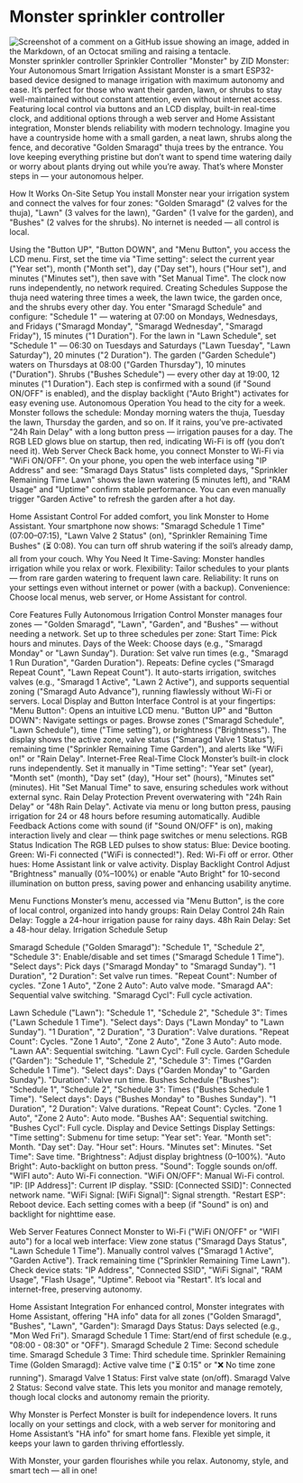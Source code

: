 # Monster sprinkler controller
![Screenshot of a comment on a GitHub issue showing an image, added in the Markdown, of an Octocat smiling and raising a tentacle.](https://myoctocat.com/assets/images/base-octocat.svg)
Monster sprinkler controller 
Sprinkler Controller "Monster"
by ZID
Monster: Your Autonomous Smart Irrigation Assistant
Monster is a smart ESP32-based device designed to manage irrigation with maximum autonomy and ease. It’s perfect for those who want their garden, lawn, or shrubs to stay well-maintained without constant attention, even without internet access. Featuring local control via buttons and an LCD display, built-in real-time clock, and additional options through a web server and Home Assistant integration, Monster blends reliability with modern technology.
Imagine you have a countryside home with a small garden, a neat lawn, shrubs along the fence, and decorative "Golden Smaragd" thuja trees by the entrance. You love keeping everything pristine but don’t want to spend time watering daily or worry about plants drying out while you’re away. That’s where Monster steps in — your autonomous helper.

How It Works
On-Site Setup
You install Monster near your irrigation system and connect the valves for four zones: "Golden Smaragd" (2 valves for the thuja), "Lawn" (3 valves for the lawn), "Garden" (1 valve for the garden), and "Bushes" (2 valves for the shrubs). No internet is needed — all control is local.


Using the "Button UP", "Button DOWN", and "Menu Button", you access the LCD menu. First, set the time via "Time setting": select the current year ("Year set"), month ("Month set"), day ("Day set"), hours ("Hour set"), and minutes ("Minutes set"), then save with "Set Manual Time". The clock now runs independently, no network required.
Creating Schedules
Suppose the thuja need watering three times a week, the lawn twice, the garden once, and the shrubs every other day. You enter "Smaragd Schedule" and configure:
"Schedule 1" — watering at 07:00 on Mondays, Wednesdays, and Fridays ("Smaragd Monday", "Smaragd Wednesday", "Smaragd Friday"), 15 minutes ("1 Duration").
For the lawn in "Lawn Schedule", set "Schedule 1" — 06:30 on Tuesdays and Saturdays ("Lawn Tuesday", "Lawn Saturday"), 20 minutes ("2 Duration").
The garden ("Garden Schedule") waters on Thursdays at 08:00 ("Garden Thursday"), 10 minutes ("Duration").
Shrubs ("Bushes Schedule") — every other day at 19:00, 12 minutes ("1 Duration").
 Each step is confirmed with a sound (if "Sound ON/OFF" is enabled), and the display backlight ("Auto Bright") activates for easy evening use.
Autonomous Operation
You head to the city for a week. Monster follows the schedule: Monday morning waters the thuja, Tuesday the lawn, Thursday the garden, and so on. If it rains, you’ve pre-activated "24h Rain Delay" with a long button press — irrigation pauses for a day. The RGB LED glows blue on startup, then red, indicating Wi-Fi is off (you don’t need it).
Web Server Check
Back home, you connect Monster to Wi-Fi via "WiFi ON/OFF". On your phone, you open the web interface using "IP Address" and see: "Smaragd Days Status" lists completed days, "Sprinkler Remaining Time Lawn" shows the lawn watering (5 minutes left), and "RAM Usage" and "Uptime" confirm stable performance. You can even manually trigger "Garden Active" to refresh the garden after a hot day.


Home Assistant Control
For added comfort, you link Monster to Home Assistant. Your smartphone now shows: "Smaragd Schedule 1 Time" (07:00–07:15), "Lawn Valve 2 Status" (on), "Sprinkler Remaining Time Bushes" (⏳ 0:08). You can turn off shrub watering if the soil’s already damp, all from your couch.
Why You Need It
Time-Saving: Monster handles irrigation while you relax or work.
Flexibility: Tailor schedules to your plants — from rare garden watering to frequent lawn care.
Reliability: It runs on your settings even without internet or power (with a backup).
Convenience: Choose local menus, web server, or Home Assistant for control.

Core Features
Fully Autonomous Irrigation Control
 Monster manages four zones — "Golden Smaragd", "Lawn", "Garden", and "Bushes" — without needing a network. Set up to three schedules per zone:
Start Time: Pick hours and minutes.
Days of the Week: Choose days (e.g., "Smaragd Monday" or "Lawn Sunday").
Duration: Set valve run times (e.g., "Smaragd 1 Run Duration", "Garden Duration").
Repeats: Define cycles ("Smaragd Repeat Count", "Lawn Repeat Count").
 It auto-starts irrigation, switches valves (e.g., "Smaragd 1 Active", "Lawn 2 Active"), and supports sequential zoning ("Smaragd Auto Advance"), running flawlessly without Wi-Fi or servers.
Local Display and Button Interface
 Control is at your fingertips:
"Menu Button": Opens an intuitive LCD menu.
"Button UP" and "Button DOWN": Navigate settings or pages.
Browse zones ("Smaragd Schedule", "Lawn Schedule"), time ("Time setting"), or brightness ("Brightness").
 The display shows the active zone, valve status ("Smaragd Valve 1 Status"), remaining time ("Sprinkler Remaining Time Garden"), and alerts like "WiFi on!" or "Rain Delay".
Internet-Free Real-Time Clock
 Monster’s built-in clock runs independently. Set it manually in "Time setting":
"Year set" (year),
"Month set" (month),
"Day set" (day),
"Hour set" (hours),
"Minutes set" (minutes).
 Hit "Set Manual Time" to save, ensuring schedules work without external sync.
Rain Delay Protection
 Prevent overwatering with "24h Rain Delay" or "48h Rain Delay". Activate via menu or long button press, pausing irrigation for 24 or 48 hours before resuming automatically.
Audible Feedback
 Actions come with sound (if "Sound ON/OFF" is on), making interaction lively and clear — think page switches or menu selections.
RGB Status Indication
 The RGB LED pulses to show status:
Blue: Device booting.
Green: Wi-Fi connected ("WiFi is connected!").
Red: Wi-Fi off or error.
Other hues: Home Assistant link or valve activity.
Display Backlight Control
 Adjust "Brightness" manually (0%–100%) or enable "Auto Bright" for 10-second illumination on button press, saving power and enhancing usability anytime.

Menu Functions
Monster’s menu, accessed via "Menu Button", is the core of local control, organized into handy groups:
Rain Delay Control
24h Rain Delay: Toggle a 24-hour irrigation pause for rainy days.
48h Rain Delay: Set a 48-hour delay.
Irrigation Schedule Setup


Smaragd Schedule ("Golden Smaragd"):
"Schedule 1", "Schedule 2", "Schedule 3": Enable/disable and set times ("Smaragd Schedule 1 Time").
"Select days": Pick days ("Smaragd Monday" to "Smaragd Sunday").
"1 Duration", "2 Duration": Set valve run times.
"Repeat Count": Number of cycles.
"Zone 1 Auto", "Zone 2 Auto": Auto valve mode.
"Smaragd AA": Sequential valve switching.
"Smaragd Cycl": Full cycle activation.



Lawn Schedule ("Lawn"):
"Schedule 1", "Schedule 2", "Schedule 3": Times ("Lawn Schedule 1 Time").
"Select days": Days ("Lawn Monday" to "Lawn Sunday").
"1 Duration", "2 Duration", "3 Duration": Valve durations.
"Repeat Count": Cycles.
"Zone 1 Auto", "Zone 2 Auto", "Zone 3 Auto": Auto mode.
"Lawn AA": Sequential switching.
"Lawn Cycl": Full cycle.
Garden Schedule ("Garden"):
"Schedule 1", "Schedule 2", "Schedule 3": Times ("Garden Schedule 1 Time").
"Select days": Days ("Garden Monday" to "Garden Sunday").
"Duration": Valve run time.
Bushes Schedule ("Bushes"):
"Schedule 1", "Schedule 2", "Schedule 3": Times ("Bushes Schedule 1 Time").
"Select days": Days ("Bushes Monday" to "Bushes Sunday").
"1 Duration", "2 Duration": Valve durations.
"Repeat Count": Cycles.
"Zone 1 Auto", "Zone 2 Auto": Auto mode.
"Bushes AA": Sequential switching.
"Bushes Cycl": Full cycle.
Display and Device Settings
Display Settings:
"Time setting": Submenu for time setup:
"Year set": Year.
"Month set": Month.
"Day set": Day.
"Hour set": Hours.
"Minutes set": Minutes.
"Set Time": Save time.
"Brightness": Adjust display brightness (0–100%).
"Auto Bright": Auto-backlight on button press.
"Sound": Toggle sounds on/off.
"WIFI auto": Auto Wi-Fi connection.
"WiFi ON/OFF": Manual Wi-Fi control.
"IP: [IP Address]": Current IP display.
"SSID: [Connected SSID]": Connected network name.
"WiFi Signal: [WiFi Signal]": Signal strength.
"Restart ESP": Reboot device.
 Each setting comes with a beep (if "Sound" is on) and backlight for nighttime ease.

Web Server Features
Connect Monster to Wi-Fi ("WiFi ON/OFF" or "WIFI auto") for a local web interface:
View zone status ("Smaragd Days Status", "Lawn Schedule 1 Time").
Manually control valves ("Smaragd 1 Active", "Garden Active").
Track remaining time ("Sprinkler Remaining Time Lawn").
Check device stats: "IP Address", "Connected SSID", "WiFi Signal", "RAM Usage", "Flash Usage", "Uptime".
Reboot via "Restart".
 It’s local and internet-free, preserving autonomy.

Home Assistant Integration
For enhanced control, Monster integrates with Home Assistant, offering "HA info" data for all zones ("Golden Smaragd", "Bushes", "Lawn", "Garden"):
Smaragd Days Status: Days selected (e.g., "Mon Wed Fri").
Smaragd Schedule 1 Time: Start/end of first schedule (e.g., "08:00 - 08:30" or "OFF").
Smaragd Schedule 2 Time: Second schedule time.
Smaragd Schedule 3 Time: Third schedule time.
Sprinkler Remaining Time (Golden Smaragd): Active valve time ("⏳ 0:15" or "❌ No time zone running").
Smaragd Valve 1 Status: First valve state (on/off).
Smaragd Valve 2 Status: Second valve state.
 This lets you monitor and manage remotely, though local clocks and autonomy remain the priority.

Why Monster is Perfect
Monster is built for independence lovers. It runs locally on your settings and clock, with a web server for monitoring and Home Assistant’s "HA info" for smart home fans. Flexible yet simple, it keeps your lawn to garden thriving effortlessly.


With Monster, your garden flourishes while you relax. Autonomy, style, and smart tech — all in one!
